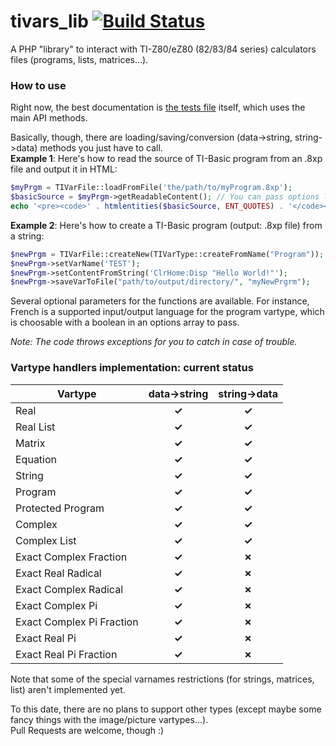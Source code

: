 # tivars_lib [![Build Status](https://travis-ci.org/adriweb/tivars_lib.svg)](https://travis-ci.org/adriweb/tivars_lib)
A PHP "library" to interact with TI-Z80/eZ80 (82/83/84 series) calculators files (programs, lists, matrices...).

### How to use
Right now, the best documentation is [the tests file](tests.php) itself, which uses the main API methods.

Basically, though, there are loading/saving/conversion (data->string, string->data) methods you just have to call.  
**Example 1**: Here's how to read the source of TI-Basic program from an .8xp file and output it in HTML:
```php
$myPrgm = TIVarFile::loadFromFile('the/path/to/myProgram.8xp');
$basicSource = $myPrgm->getReadableContent(); // You can pass options like ['reindent' => true]...
echo '<pre><code>' . htmlentities($basicSource, ENT_QUOTES) . '</code></pre>';
```
**Example 2**: Here's how to create a TI-Basic program (output: .8xp file) from a string:
```php
$newPrgm = TIVarFile::createNew(TIVarType::createFromName("Program"));  // Create an empty "container" first
$newPrgm->setVarName('TEST');                                           // (also an optional parameter above)
$newPrgm->setContentFromString('ClrHome:Disp "Hello World!"');          // Set the var's content from a string
$newPrgm->saveVarToFile("path/to/output/directory/", "myNewPrgrm");     // The extension added automatically
```

Several optional parameters for the functions are available. For instance, French is a supported input/output language for the program vartype, which is choosable with a boolean in an options array to pass.

_Note: The code throws exceptions for you to catch in case of trouble._

### Vartype handlers implementation: current status

| Vartype                   | data->string | string->data |
|---------------------------|:------------:|:------------:|
| Real                      |     **✓**    |     **✓**    |
| Real List                 |     **✓**    |     **✓**    |
| Matrix                    |     **✓**    |     **✓**    |
| Equation                  |     **✓**    |     **✓**    |
| String                    |     **✓**    |     **✓**    |
| Program                   |     **✓**    |     **✓**    |
| Protected Program         |     **✓**    |     **✓**    |
| Complex                   |     **✓**    |     **✓**    |
| Complex List              |     **✓**    |     **✓**    |
| Exact Complex Fraction    |     **✓**    |     **✗**    |
| Exact Real Radical        |     **✓**    |     **✗**    |
| Exact Complex Radical     |     **✓**    |     **✗**    |
| Exact Complex Pi          |     **✓**    |     **✗**    |
| Exact Complex Pi Fraction |     **✓**    |     **✗**    |
| Exact Real Pi             |     **✓**    |     **✗**    |
| Exact Real Pi Fraction    |     **✓**    |     **✗**    |

Note that some of the special varnames restrictions (for strings, matrices, list) aren't implemented yet.

To this date, there are no plans to support other types (except maybe some fancy things with the image/picture vartypes...).  
Pull Requests are welcome, though :)
